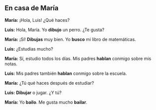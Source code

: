 ## En casa de María

**María:** ¡Hola, Luis! ¿Qué haces?

**Luis:** Hola, María. Yo **dibujo** un perro. ¿Te gusta?

**María:** ¡Sí! **Dibujas** muy bien. Yo **busco** mi libro de matemáticas.

**Luis:** ¿Estudias mucho?

**María:** Sí, estudio todos los días. Mis padres **hablan** conmigo sobre mis notas.

**Luis:** Mis padres también **hablan** conmigo sobre la escuela.

**María:** ¿Tú qué haces después de estudiar?

**Luis:** **Dibujar** o jugar. ¿Y tú?

**María:** Yo **bailo**. Me gusta mucho **bailar**.